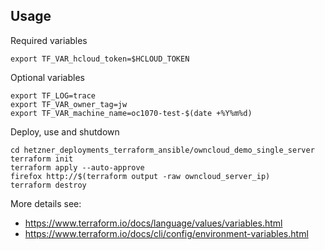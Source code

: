 ## Usage

Required variables

    export TF_VAR_hcloud_token=$HCLOUD_TOKEN

Optional variables

    export TF_LOG=trace
    export TF_VAR_owner_tag=jw
    export TF_VAR_machine_name=oc1070-test-$(date +%Y%m%d)

Deploy, use and shutdown

```
cd hetzner_deployments_terraform_ansible/owncloud_demo_single_server
terraform init
terraform apply --auto-approve
firefox http://$(terraform output -raw owncloud_server_ip)
terraform destroy
```

More details see:

* https://www.terraform.io/docs/language/values/variables.html
* https://www.terraform.io/docs/cli/config/environment-variables.html
